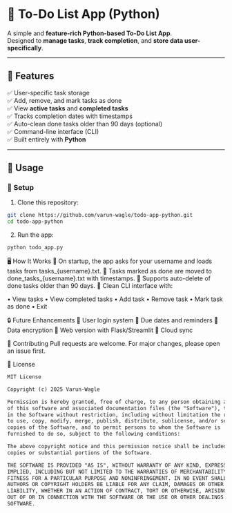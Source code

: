 # 📝 To-Do List App (Python)

A simple and **feature-rich Python-based To-Do List App**.  
Designed to **manage tasks**, **track completion**, and **store data user-specifically**.

---

## 🚀 Features
✅ User-specific task storage  
✅ Add, remove, and mark tasks as done  
✅ View **active tasks** and **completed tasks**  
✅ Tracks completion dates with timestamps  
✅ Auto-clean done tasks older than 90 days (optional)  
✅ Command-line interface (CLI)  
✅ Built entirely with **Python**

---

## 📂 Usage

### 🔸 Setup
1. Clone this repository:
```bash
git clone https://github.com/varun-wagle/todo-app-python.git
cd todo-app-python
```

2. Run the app:
```bash
python todo_app.py
```

🖥️ How It Works
🔹 On startup, the app asks for your username and loads tasks from tasks_{username}.txt.
🔹 Tasks marked as done are moved to done_tasks_{username}.txt with timestamps.
🔹 Supports auto-delete of done tasks older than 90 days.
🔹 Clean CLI interface with:

• View tasks
• View completed tasks
• Add task
• Remove task
• Mark task as done
• Exit

🔒 Future Enhancements
🔸 User login system
🔸 Due dates and reminders
🔸 Data encryption
🔸 Web version with Flask/Streamlit
🔸 Cloud sync

🤝 Contributing
Pull requests are welcome. For major changes, please open an issue first.

📄 License
```markdown
MIT License

Copyright (c) 2025 Varun-Wagle

Permission is hereby granted, free of charge, to any person obtaining a copy
of this software and associated documentation files (the "Software"), to deal
in the Software without restriction, including without limitation the rights  
to use, copy, modify, merge, publish, distribute, sublicense, and/or sell  
copies of the Software, and to permit persons to whom the Software is  
furnished to do so, subject to the following conditions:  

The above copyright notice and this permission notice shall be included in all  
copies or substantial portions of the Software.  

THE SOFTWARE IS PROVIDED "AS IS", WITHOUT WARRANTY OF ANY KIND, EXPRESS OR  
IMPLIED, INCLUDING BUT NOT LIMITED TO THE WARRANTIES OF MERCHANTABILITY,  
FITNESS FOR A PARTICULAR PURPOSE AND NONINFRINGEMENT. IN NO EVENT SHALL THE  
AUTHORS OR COPYRIGHT HOLDERS BE LIABLE FOR ANY CLAIM, DAMAGES OR OTHER  
LIABILITY, WHETHER IN AN ACTION OF CONTRACT, TORT OR OTHERWISE, ARISING FROM,  
OUT OF OR IN CONNECTION WITH THE SOFTWARE OR THE USE OR OTHER DEALINGS IN THE  
SOFTWARE.
```
